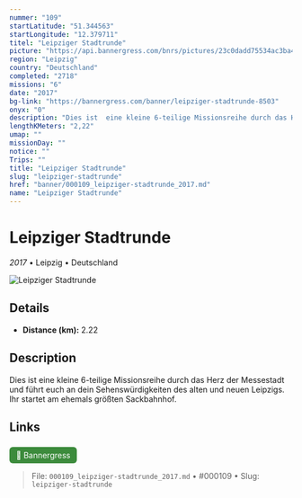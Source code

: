 ```yaml
---
nummer: "109"
startLatitude: "51.344563"
startLongitude: "12.379711"
titel: "Leipziger Stadtrunde"
picture: "https://api.bannergress.com/bnrs/pictures/23c0dadd75534ac3ba400e4b74232da4"
region: "Leipzig"
country: "Deutschland"
completed: "2718"
missions: "6"
date: "2017"
bg-link: "https://bannergress.com/banner/leipziger-stadtrunde-8503"
onyx: "0"
description: "Dies ist  eine kleine 6-teilige Missionsreihe durch das Herz der Messestadt und führt euch an dein Sehenswürdigkeiten des alten und neuen Leipzigs.\nIhr startet am ehemals größten Sackbahnhof."
lengthKMeters: "2,22"
umap: ""
missionDay: ""
notice: ""
Trips: ""
title: "Leipziger Stadtrunde"
slug: "leipziger-stadtrunde"
href: "banner/000109_leipziger-stadtrunde_2017.md"
name: "Leipziger Stadtrunde"
---
```

# Leipziger Stadtrunde

*2017* • Leipzig • Deutschland

![Leipziger Stadtrunde](https://api.bannergress.com/bnrs/pictures/23c0dadd75534ac3ba400e4b74232da4)



## Details
- **Distance (km):** 2.22






## Description
Dies ist  eine kleine 6-teilige Missionsreihe durch das Herz der Messestadt und führt euch an dein Sehenswürdigkeiten des alten und neuen Leipzigs.
Ihr startet am ehemals größten Sackbahnhof.



## Links
<a href="https://bannergress.com/banner/leipziger-stadtrunde-8503" style="display:inline-block;margin:6px 8px 0 0;padding:6px 12px;background:#3c8b3c;color:#fff;text-decoration:none;border-radius:6px;">🔗 Bannergress</a>




> File: `000109_leipziger-stadtrunde_2017.md` • #000109 • Slug: `leipziger-stadtrunde`
